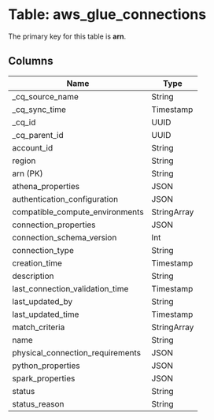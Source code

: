 # Table: aws_glue_connections



The primary key for this table is **arn**.



## Columns
| Name          | Type          |
| ------------- | ------------- |
|_cq_source_name|String|
|_cq_sync_time|Timestamp|
|_cq_id|UUID|
|_cq_parent_id|UUID|
|account_id|String|
|region|String|
|arn (PK)|String|
|athena_properties|JSON|
|authentication_configuration|JSON|
|compatible_compute_environments|StringArray|
|connection_properties|JSON|
|connection_schema_version|Int|
|connection_type|String|
|creation_time|Timestamp|
|description|String|
|last_connection_validation_time|Timestamp|
|last_updated_by|String|
|last_updated_time|Timestamp|
|match_criteria|StringArray|
|name|String|
|physical_connection_requirements|JSON|
|python_properties|JSON|
|spark_properties|JSON|
|status|String|
|status_reason|String|